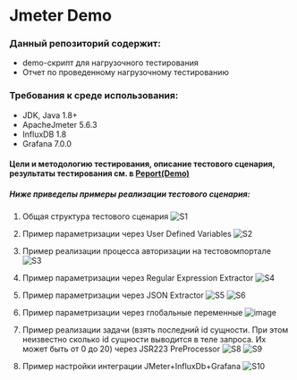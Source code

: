# Jmeter Demo
### Данный репозиторий содержит: 
- demo-скрипт для нагрузочного тестирования
- Отчет по проведенному нагрузочному тестированию

  
### Требования к среде использования:
- JDK, Java 1.8+
- ApacheJmeter 5.6.3
- InfluxDB 1.8
- Grafana 7.0.0


#### Цели и методологию тестирования, описание тестового сценария, результаты тестирования см. в [Peport(Demo)](https://github.com/AliaksandrPatapenka/JmeterDemo/blob/main/Peport(Demo)%20.docx)


##### Ниже приведепы примеры реализации тестового сценария:
1. Общая структура тестового сценария
![S1](https://github.com/user-attachments/assets/c4e8fe2d-51fa-4cdd-8ec8-72c8a5f321c8)


2. Пример параметризации через User Defined Variables
![S2](https://github.com/user-attachments/assets/a1303c6d-9a44-4b28-ba2d-3b91436409ca)


3. Пример реализации процесса авторизации на  тестовомпортале
![S3](https://github.com/user-attachments/assets/6004fa55-42e1-4f8a-bc12-67eb95af717f)


4. Пример параметризации через Regular Expression Extractor
![S4](https://github.com/user-attachments/assets/f6a50414-c4d4-4ca2-a46f-e6fdeb029648)


5. Пример параметризации через JSON Extractor
![S5](https://github.com/user-attachments/assets/84536b48-530d-47db-a2d0-65c590d55c40)
![S6](https://github.com/user-attachments/assets/2f49adec-7d8e-4026-91f8-08fdd70ff305)


6. Пример параметризации через глобальные переменные
![image](https://github.com/user-attachments/assets/97dff8a5-05c8-41cb-a2aa-28d147f53876)


7. Пример реализации задачи (взять последний id сущности. При этом неизвестно сколько id сущности выводится в теле запроса. Их может быть от 0 до 20) через JSR223 PreProcessor
![S8](https://github.com/user-attachments/assets/7fe19274-8a58-4af6-9d48-5272f5f0e0b2)
![S9](https://github.com/user-attachments/assets/1f5da924-54d3-4d4d-8b3e-f84f76922a32)


8. Пример настройки интеграции JMeter+InfluxDb+Grafana
![S10](https://github.com/user-attachments/assets/4feb1cc0-bdda-4789-8903-8647cf07bb5b)
   





